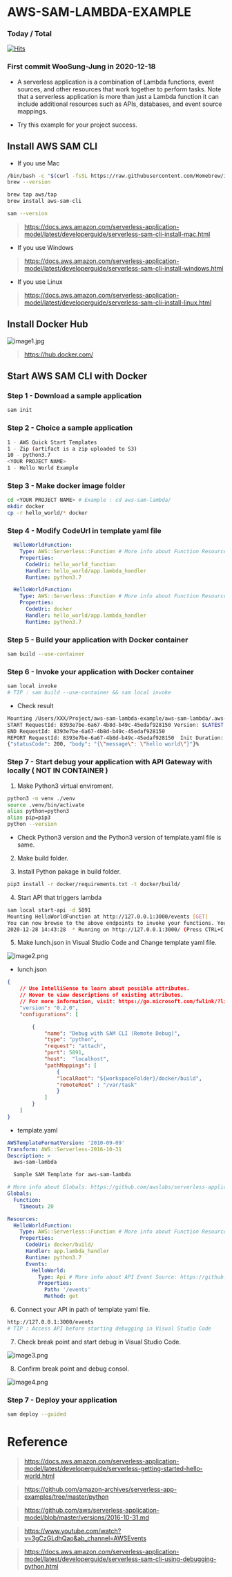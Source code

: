 # AWS-SAM-LAMBDA-EXAMPLE
### Today / Total
[![Hits](https://hits.seeyoufarm.com/api/count/incr/badge.svg?url=https%3A%2F%2Fgithub.com%2FWooSung-Jung%2Faws-sam-lambda-example&count_bg=%2379C83D&title_bg=%23555555&icon=&icon_color=%23E7E7E7&title=hits&edge_flat=false)](https://hits.seeyoufarm.com)
### First commit WooSung-Jung  in 2020-12-18

- A serverless application is a combination of Lambda functions, event sources, and other resources that work together to perform tasks. Note that a serverless application is more than just a Lambda function it can include additional resources such as APIs, databases, and event source mappings.

- Try this example for your project success.

## Install AWS SAM CLI

- If you use Mac

```bash
/bin/bash -c "$(curl -fsSL https://raw.githubusercontent.com/Homebrew/install/master/install.sh)"
brew --version

brew tap aws/tap
brew install aws-sam-cli

sam --version
```

> https://docs.aws.amazon.com/serverless-application-model/latest/developerguide/serverless-sam-cli-install-mac.html

- If you use Windows

> https://docs.aws.amazon.com/serverless-application-model/latest/developerguide/serverless-sam-cli-install-windows.html

- If you use Linux

> https://docs.aws.amazon.com/serverless-application-model/latest/developerguide/serverless-sam-cli-install-linux.html

## Install Docker Hub

![image1.jpg](./images/images1.png)

>https://hub.docker.com/ 

## Start AWS SAM CLI with Docker

### Step 1 - Download a sample application
```bash
sam init
```

### Step 2 - Choice  a sample application
```bash
1 - AWS Quick Start Templates
1 - Zip (artifact is a zip uploaded to S3)
10 - python3.7
<YOUR PROJECT NAME>
1 - Hello World Example
```

### Step 3 - Make docker image folder
```bash
cd <YOUR PROJECT NAME> # Example : cd aws-sam-lambda/
mkdir docker
cp -r hello_world/* docker
```

### Step 4 - Modify CodeUrl in template yaml file
```yaml
  HelloWorldFunction:
    Type: AWS::Serverless::Function # More info about Function Resource: https://github.com/awslabs/serverless-application-model/blob/master/versions/2016-10-31.md#awsserverlessfunction
    Properties:
      CodeUri: hello_world_function
      Handler: hello_world/app.lambda_handler
      Runtime: python3.7
```

```yaml
  HelloWorldFunction:
    Type: AWS::Serverless::Function # More info about Function Resource: https://github.com/awslabs/serverless-application-model/blob/master/versions/2016-10-31.md#awsserverlessfunction
    Properties:
      CodeUri: docker
      Handler: hello_world/app.lambda_handler
      Runtime: python3.7
```

### Step 5 - Build your application with Docker container
```bash
sam build --use-container
```

### Step 6 - Invoke your application with Docker container
```bash
sam local invoke
# TIP : sam build --use-container && sam local invoke
```

- Check result

```bash
Mounting /Users/XXX/Project/aws-sam-lambda-example/aws-sam-lambda/.aws-sam/build/HelloWorldFunction as /var/task:ro,delegated inside runtime container
START RequestId: 8393e7be-6a67-4b8d-b49c-45edaf928150 Version: $LATEST
END RequestId: 8393e7be-6a67-4b8d-b49c-45edaf928150
REPORT RequestId: 8393e7be-6a67-4b8d-b49c-45edaf928150  Init Duration: 0.31 ms  Duration: 119.65 ms       Billed Duration: 200 ms Memory Size: 128 MB     Max Memory Used: 128 MB
{"statusCode": 200, "body": "{\"message\": \"hello world\"}"}%     
```

### Step 7 - Start debug your application with API Gateway with locally ( NOT IN CONTAINER )

1. Make Python3 virtual enviroment.
```bash
python3 -m venv ./venv
source .venv/bin/activate
alias python=python3
alias pip=pip3
python --version
```
- Check Python3 version and the Python3 version of template.yaml file is same.

2. Make build folder.

3. Install Python pakage in build folder.
```bash
pip3 install -r docker/requirements.txt -t docker/build/
```

4. Start API that triggers lambda
```bash
sam local start-api -d 5891
Mounting HelloWorldFunction at http://127.0.0.1:3000/events [GET]
You can now browse to the above endpoints to invoke your functions. You do not need to restart/reload SAM CLI while working on your functions, changes will be reflected instantly/automatically. You only need to restart SAM CLI if you update your AWS SAM template
2020-12-28 14:43:28  * Running on http://127.0.0.1:3000/ (Press CTRL+C to quit)
```

5. Make lunch.json in Visual Studio Code and Change template yaml file.

![image2.png](./images/images2.png)

- lunch.json
```json
{
    // Use IntelliSense to learn about possible attributes.
    // Hover to view descriptions of existing attributes.
    // For more information, visit: https://go.microsoft.com/fwlink/?linkid=830387
    "version": "0.2.0",
    "configurations": [

        {
            "name": "Debug with SAM CLI (Remote Debug)",
            "type": "python",
            "request": "attach",
            "port": 5891,
            "host":  "localhost",
            "pathMappings": [
                {
                "localRoot": "${workspaceFolder}/docker/build",
                "remoteRoot" : "/var/task"
                }
            ]
        }
    ]
}
```

- template.yaml
```yaml
AWSTemplateFormatVersion: '2010-09-09'
Transform: AWS::Serverless-2016-10-31
Description: >
  aws-sam-lambda

  Sample SAM Template for aws-sam-lambda

# More info about Globals: https://github.com/awslabs/serverless-application-model/blob/master/docs/globals.rst
Globals:
  Function:
    Timeout: 20

Resources:
  HelloWorldFunction:
    Type: AWS::Serverless::Function # More info about Function Resource: https://github.com/awslabs/serverless-application-model/blob/master/versions/2016-10-31.md#awsserverlessfunction
    Properties:
      CodeUri: docker/build/
      Handler: app.lambda_handler
      Runtime: python3.7
      Events:
        HelloWorld:
          Type: Api # More info about API Event Source: https://github.com/awslabs/serverless-application-model/blob/master/versions/2016-10-31.md#api
          Properties:
            Path: '/events'
            Method: get

```

6. Connect your API in path of template yaml file.
```bash
http://127.0.0.1:3000/events
# TIP : Access API before starting debugging in Visual Studio Code
```

7. Check break point and start debug in Visual Studio Code.

![image3.png](./images/images3.png)

8. Confirm break point and debug consol.

![image4.png](./images/images4.png)

### Step 7 - Deploy your application
```bash
sam deploy --guided
```

# Reference

> https://docs.aws.amazon.com/serverless-application-model/latest/developerguide/serverless-getting-started-hello-world.html

> https://github.com/amazon-archives/serverless-app-examples/tree/master/python

> https://github.com/aws/serverless-application-model/blob/master/versions/2016-10-31.md

> https://www.youtube.com/watch?v=3gCzGLdhQao&ab_channel=AWSEvents

> https://docs.aws.amazon.com/serverless-application-model/latest/developerguide/serverless-sam-cli-using-debugging-python.html